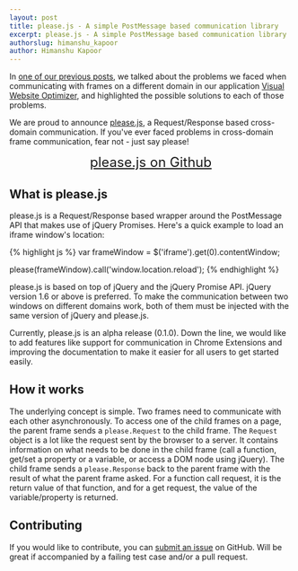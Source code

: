 ```yaml
---
layout: post
title: please.js - A simple PostMessage based communication library
excerpt: please.js - A simple PostMessage based communication library
authorslug: himanshu_kapoor
author: Himanshu Kapoor
---
```


In [one of our previous posts](http://engineering.wingify.com/posts/jquery-promises-with-postmessage/), we talked about the problems we faced when communicating with frames on a different domain in our application [Visual Website Optimizer](https://visualwebsiteoptimizer.com/), and highlighted the possible solutions to each of those problems.

We are proud to announce [please.js](https://github.com/wingify/please.js), a Request/Response based cross-domain communication. If you've ever faced problems in cross-domain frame communication, fear not - just say please!


<div style="text-align: center;">
	<a href="https://github.com/wingify/please.js" style="padding: 20px 40px; font-size: 24px;" class="btn btn-primary">please.js on Github</a>
</div>

## What is please.js

please.js is a Request/Response based wrapper around the PostMessage API that makes use of jQuery Promises. Here's a quick example to load an iframe window's location:

{% highlight js %}
var frameWindow = $('iframe').get(0).contentWindow;

please(frameWindow).call('window.location.reload');
{% endhighlight %}

please.js is based on top of jQuery and the jQuery Promise API. jQuery version 1.6 or above is preferred. To make the communication between two windows on different domains work, both of them must be injected with the same version of jQuery and please.js.

Currently, please.js is an alpha release (0.1.0). Down the line, we would like to add features like support for communication in Chrome Extensions and improving the documentation to make it easier for all users to get started easily.

## How it works

The underlying concept is simple. Two frames need to communicate with each other asynchronously. To access one of the child frames on a page, the parent frame sends a `please.Request` to the child frame. The `Request` object is a lot like the request sent by the browser to a server. It contains information on what needs to be done in the child frame (call a function, get/set a property or a variable, or access a DOM node using jQuery). The child frame sends a `please.Response` back to the parent frame with the result of what the parent frame asked. For a function call request, it is the return value of that function, and for a get request, the value of the variable/property is returned.

## Contributing

If you would like to contribute, you can [submit an issue](https://github.com/wingify/please.js/issues) on GitHub. Will be great if accompanied by a failing test case and/or a pull request.

